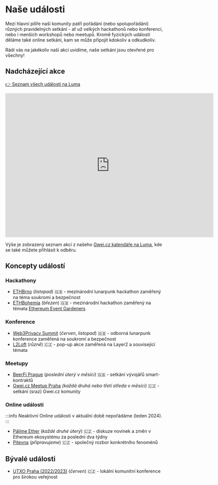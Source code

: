 # Naše události

Mezi hlavní pilíře naší komunity patří pořádání (nebo spolupořádání) různých pravidelných setkání - ať už velkých hackathonů nebo konferencí, nebo i menších workshopů nebo meetupů. Kromě fyzických událostí děláme také online setkání, kam se může připojit kdokoliv a odkudkoliv.

Rádi vás na jakékoliv naší akci uvidíme, naše setkání jsou otevřené pro všechny!

## Nadcházející akce


<!--```mdx-code-block
import EventList from '@site/src/components/EventList';
import Event from '@site/src/components/Event';

<Event name="ETHBrno²" timeStart="2022-11-11T13:00" timeEnd="2022-11-13T19:00" description="Hackathon zaměřený na soukromí a bezpečnost." web="https://ethbrno.cz" venue="Impact Hub + ClubCo, Brno" />

<EventList />
```-->

[👉 Seznam všech událostí na Luma](https://lu.ma/gweicz)

<iframe
        src="https://lu.ma/embed/calendar/cal-skKYTNtURW9T1wD/events"
        width="650"
        height="450"
        frameborder="0"
        allowfullscreen=""
        aria-hidden="false"
        style={{marginBottom: "1em"}}
        tabindex="0"
        ></iframe>

Výše je zobrazený seznam akcí z našeho [Gwei.cz kalendáře na Luma](https://lu.ma/gweicz), kde se také můžete přihlásit k odběru.

## Koncepty událostí

### Hackathony
- [ETHBrno](/udalosti/ethbrno) (*listopad*) 🇬🇧 - mezinárodní lunarpunk hackathon zaměřený na téma soukromí a bezpečnost
- [ETHBohemia](/udalosti/ethbohemia) (*březen*) 🇬🇧 - mezinárodní hackathon zaměřený na témata [Ethereum Event Gardeners](https://ethevents.club/)

### Konference
- [Web3Privacy Summit](/udalosti/web3privacy-summit) (*červen*, *listopad*) 🇬🇧 - odborná lunarpunk konference zaměřená na soukromí a bezpečnost
- [L2Loft](/udalosti/l2loft) (*různě*) 🇨🇿 - pop-up akce zaměřená na Layer2 a související témata

### Meetupy
- [BeerFi Prague](/udalosti/beerfi) (*poslední úterý v měsíci)* 🇬🇧 - setkání vývojářů smart-kontraktů
- [Gwei.cz Meetup Praha](/udalosti/gweicz-meetup) *(každá druhá nebo třetí středa v měsíci)* 🇨🇿 - setkání (sraz) Gwei.cz komunity

### Online události

:::info Neaktivní
Online události v aktuální době nepořádáme (leden 2024).
:::

- [Pálíme Ether](/udalosti/palime-ether) (*každé druhé úterý*) 🇨🇿 - diskuze novinek a změn v Ethereum ekosystému za poslední dva týdny
- [Pitevna](/udalosti/pitevna) (*připravujeme*) 🇨🇿 - společný rozbor konkrétního fenoménů

## Bývalé události

- [UTXO Praha (2022/2023)](/udalosti/utxo) (*červen*) 🇨🇿 - lokální komunitní konference pro širokou veřejnost